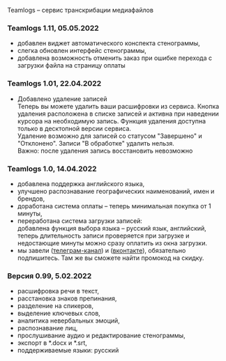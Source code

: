 Teamlogs – сервис транскрибации медиафайлов

### **Teamlogs 1.11,** 05.05.2022
* добавлен виджет автоматического конспекта стенограммы,
* слегка обновлен интерфейс стенограммы,
* добавлена возможность отменить заказ при ошибке перехода с загрузки файла на страницу оплаты

### **Teamlogs 1.01,** 22.04.2022

* Добавлено удаление записей <br>
  Теперь вы можете удалить ваши расшифровки из сервиса. Кнопка удаления расположена в списке записей и активна при наведении курсора на необходимую запись. Функция удаления доступна только в десктопной версии сервиса. <br>
  Удаление возможно для записей со статусом "Завершено" и "Отклонено". Записи "В обработке" удалить нельзя. <br>
  Важно: после удаления запись восстановить невозможно

### **Teamlogs 1.0,** 14.04.2022

* добавлена поддержка английского языка,
* улучшено распознавание географических наименований, имен и брендов,
* доработана система оплаты – теперь минимальная покупка от 1 минуты,
* переработана система загрузки записей: <br>
  добавлена функция выбора языка – русский язык, английский, <br>
  теперь длительность записи проверяется при загрузке и недостающие минуты можно сразу оплатить из окна загрузки.
* мы завели (<a href="https://t.me/teamlogs" target="_blank">телеграм-канал</a>) и (<a href="https://vk.com/teamlogs" target="_blank">вконтакте</a>), обязательно подпишитесь. Там же вы сможете найти промокод на скидку.

### **Версия 0.99,** 5.02.2022

* расшифровка речи в текст,
* расстановка знаков препинания,
* разделение на спикеров,
* выделение ключевых слов,
* аналитика невербальных эмоций,
* распознавание лиц,
* прослушивание аудио и редактирование стенограммы, 
* экспорт в *.docx и *.srt,
* поддерживаемые языки: русский